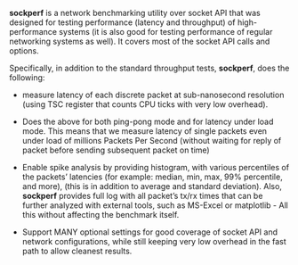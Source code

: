 **sockperf** is a network benchmarking utility over socket API that was designed for testing performance (latency and throughput) of high-performance systems (it is also good for testing performance of regular networking systems as well).  It covers most of the socket API calls and options.

Specifically, in addition to the standard throughput tests, **sockperf**, does the following:

  * measure latency of each discrete packet at sub-nanosecond resolution (using TSC register that counts CPU ticks with very low overhead).

  * Does the above for both ping-pong mode and for latency under load mode. This means that we measure latency of single packets even under load of millions Packets Per Second (without waiting for reply of packet before sending subsequent packet on time)

  * Enable spike analysis by providing histogram, with various percentiles of the packets’ latencies (for example: median, min, max, 99% percentile, and more), (this is in addition to average and standard deviation). Also, **sockperf** provides full log with all packet’s tx/rx times that can be further analyzed with external tools, such as MS-Excel or matplotlib - All this without affecting the benchmark itself.

  * Support MANY optional settings for good coverage of socket API and network configurations, while still keeping very low overhead in the fast path to allow cleanest results.
